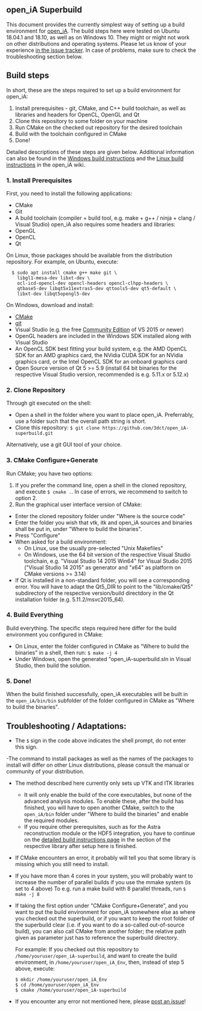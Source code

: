 ## open\_iA Superbuild

This document provides the currently simplest way of setting up a build environment for [open\_iA](https://github.com/3dct/open_iA). The build steps here were tested on Ubuntu 18.04.1 and 18.10, as well as on Windows 10. They might or might not work on other distributions and operating systems. Please let us know of your experience [in the issue tracker](https://github.com/3dct/open_iA-superbuild/issues). In case of problems, make sure to check the troubleshooting section below.

## Build steps

In short, these are the steps required to set up a build environment for open\_iA:
1. Install prerequisites - git, CMake, and C++ build toolchain, as well as libraries and headers for OpenCL, OpenGL and Qt
2. Clone  this repository to some folder on your machine
3. Run CMake on the checked out repository for the desired toolchain
4. Build with the toolchain configured in CMake
5. Done!

Detailed descriptions of these steps are given below.
Additional information can also be found in the [Windows build instructions](https://github.com/3dct/open_iA/wiki/Windows-Build) and the [Linux build instructions](https://github.com/3dct/open_iA/wiki/Linux-Build) in the open\_iA wiki.

### 1. Install Prerequisites
First, you need to install the following applications:
- CMake
- Git
- A build toolchain (compiler + build tool, e.g. make + g++ / ninja + clang / Visual Studio)
open\_iA also requires some headers and libraries:
- OpenGL
- OpenCL
- Qt

On Linux, those packages should be available from the distribution repository. For example, on Ubuntu, execute:
```
  $ sudo apt install cmake g++ make git \
    libgl1-mesa-dev libxt-dev \
    ocl-icd-opencl-dev opencl-headers opencl-clhpp-headers \
    qtbase5-dev libqt5x11extras5-dev qttools5-dev qt5-default \
    libxt-dev libqt5opengl5-dev
```

On Windows, download and install:
- [CMake](https://cmake.org/)
- [git](https://git-scm.com/download/win)
- Visual Studio (e.g. the free [Community Edition](https://visualstudio.microsoft.com/de/vs/older-downloads) of VS 2015 or newer)
- OpenGL headers are included in the Windows SDK installed along with Visual Studio
- An OpenCL SDK best fitting your build system, e.g. the AMD OpenCL SDK for an AMD graphics card, the NVidia CUDA SDK for an NVidia graphics card, or the Intel OpenCL SDK for an onboard graphics card
- Open Source version of Qt 5 >= 5.9 (install 64 bit binaries for the respective Visual Studio version, recommended is e.g. 5.11.x or 5.12.x) 

### 2. Clone Repository

Through git executed on the shell:
- Open a shell in the folder where you want to place open\_iA. Preferrably, use a folder such that the overall path string is short.
- Clone this repository: `$ git clone https://github.com/3dct/open_iA-superbuild.git`

Alternatively, use a git GUI tool of your choice.

### 3. CMake Configure+Generate

Run CMake; you have two options:
1. If you prefer the command line, open a shell in the cloned repository, and execute `$ cmake .`. In case of errors, we recommend to switch to option 2.
2. Run the graphical user interface version of CMake:
  - Enter the cloned repository folder under "Where is the source code"
  - Enter the folder you wish that vtk, itk and open\_iA sources and binaries shall be put in, under "Where to build the binaries".
  - Press "Configure"
  - When asked for a build environment:
    - On Linux, use the usually pre-selected "Unix Makefiles"
    - On Windows, use the 64 bit version of the respective Visual Studio toolchain, e.g. "Visual Studio 14 2015 Win64" for Visual Studio 2015 ("Visual Studio 14 2015" as generator and "x64" as platform on CMake versions >= 3.14)
  - If Qt is installed in a non-standard folder, you will see a corresponding error. You will have to adapt the Qt5\_DIR to point to the "lib/cmake/Qt5" subdirectory of the respective version/build directdory in the Qt installation folder (e.g. 5.11.2/msvc2015\_64).

### 4. Build Everything

Build everything. The specific steps required here differ for the build environment you configured in CMake:
- On Linux, enter the folder configured in CMake as "Where to build the binaries" in a shell, then run: `$ make -j 4`
- Under Windows, open the generated "open\_iA-superbuild.sln in Visual Studio, then build the solution.

### 5. Done!

When the build finished successfully, open\_iA executables will be built in the `open_iA/bin/bin` subfolder of the folder configured in CMake as "Where to build the binaries".

## Troubleshooting / Adaptations:

- The `$` sign in the code above indicates the shell prompt, do not enter this sign.

-The command to install packages as well as the names of the packages to install will differ on other Linux distributions, please consult the manual or community of your distribution.

- The method described here currently only sets up VTK and ITK libraries
  - It will only enable the build of the core executables, but none of the advanced analysis modules. To enable these, after the build has finished, you will have to open another CMake, switch to the `open_iA/bin` folder under "Where to build the binaries" and enable the required modules.
  -  If you require other prerequisites, such as for the Astra reconstruction module or the HDF5 integration, you have to continue on the [detailed build instructions page](https://github.com/3dct/open_iA/wiki/Linux-Build) in the section of the respective library after setup here is finished.

- If CMake encounters an error, it probably will tell you that some library is missing which you still need to install.

- If you have more than 4 cores in your system, you will probably want to increase the number of parallel builds if you use the mmake system (is set to 4 above) To e.g. run a make build with 8 parallel threads, run
  `$ make -j 8`

- If taking the first option under "CMake Configure+Generate", and you want to put the build environment for open\_iA somewhere else as where you checked out the superbuild,
  or if you want to keep the root folder of the superbuild clear (i.e. if you want to do a so-called out-of-source build),
  you can also call CMake from another folder; the relative path given as parameter just has to reference the superbuild directory.

  For example:
  If you checked out this repository to `/home/youruser/open_iA-superbuild`,
  and want to create the build environment, in `/home/youruser/open_iA_Env`, then, instead of step 5 above, execute:
  ```
  $ mkdir /home/youruser/open_iA_Env
  $ cd /home/youruser/open_iA_Env
  $ cmake /home/youruser/open_iA-superbuild
  ```

- If you encounter any error not mentioned here, please [post an issue](https://github.com/3dct/open_iA-superbuild/issues)!
